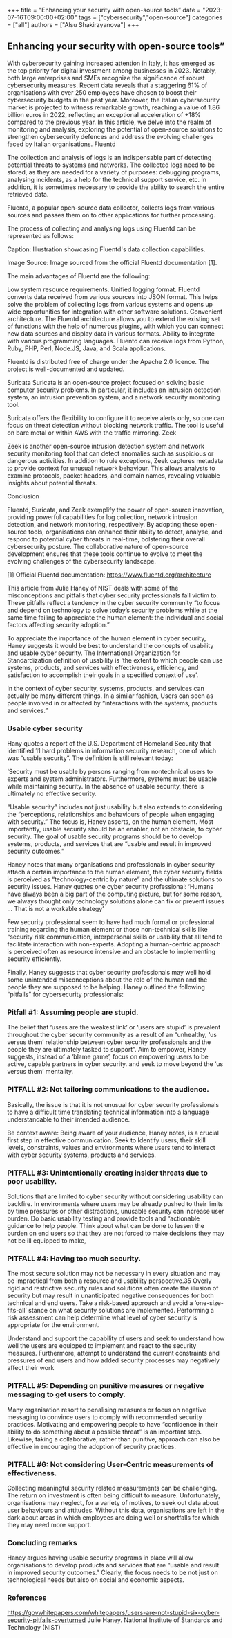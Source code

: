 +++
title = "Enhancing your security with open-source tools”
date = "2023-07-16T09:00:00+02:00"
tags = ["cybersecurity","open-source"]
categories = ["all"]
authors = ["Alsu Shakirzyanova"]
+++


## Enhancing your security with open-source tools”

With cybersecurity gaining increased attention in Italy, it has emerged as the top priority for digital investment among businesses in 2023. Notably, both large enterprises and SMEs recognize the significance of robust cybersecurity measures. Recent data reveals that a staggering 61% of organisations with over 250 employees have chosen to boost their cybersecurity budgets in the past year. Moreover, the Italian cybersecurity market is projected to witness remarkable growth, reaching a value of 1.86 billion euros in 2022, reflecting an exceptional acceleration of +18% compared to the previous year. In this article, we delve into the realm of monitoring and analysis, exploring the potential of open-source solutions to strengthen cybersecurity defences and address the evolving challenges faced by Italian organisations.
Fluentd

The collection and analysis of logs is an indispensable part of detecting potential threats to systems and networks. The collected logs need to be stored, as they are needed for a variety of purposes: debugging programs, analysing incidents, as a help for the technical support service, etc. In addition, it is sometimes necessary to provide the ability to search the entire retrieved data.

Fluentd, a popular open-source data collector, collects logs from various sources and passes them on to other applications for further processing.

The process of collecting and analysing logs using Fluentd can be represented as follows:


Caption: Illustration showcasing Fluentd's data collection capabilities.

Image Source: Image sourced from the official Fluentd documentation [1].


The main advantages of Fluentd are the following:

Low system resource requirements. 
Unified logging format. Fluentd converts data received from various sources into JSON format. This helps solve the problem of collecting logs from various systems and opens up wide opportunities for integration with other software solutions.
Convenient architecture. The Fluentd architecture allows you to extend the existing set of functions with the help of numerous plugins, with which you can connect new data sources and display data in various formats.
Ability to integrate with various programming languages. Fluentd can receive logs from Python, Ruby, PHP, Perl, Node.JS, Java, and Scala applications.



Fluentd is distributed free of charge under the Apache 2.0 licence. The project is well-documented and updated.


Suricata
Suricata is an open-source project focused on solving basic computer security problems. In particular, it includes an intrusion detection system, an intrusion prevention system, and a network security monitoring tool.

Suricata offers the flexibility to configure it to receive alerts only, so one can focus on threat detection without blocking network traffic. The tool is useful on bare metal or within AWS with the traffic mirroring.
Zeek

Zeek is another open-source intrusion detection system and network security monitoring tool that can detect anomalies such as suspicious or dangerous activities.  In addition to rule exceptions, Zeek captures metadata to provide context for unusual network behaviour. This allows analysts to examine protocols, packet headers, and domain names, revealing valuable insights about potential threats.


Conclusion

Fluentd, Suricata, and Zeek exemplify the power of open-source innovation, providing powerful capabilities for log collection, network intrusion detection, and network monitoring, respectively. By adopting these open-source tools, organisations can enhance their ability to detect, analyse, and respond to potential cyber threats in real-time, bolstering their overall cybersecurity posture. The collaborative nature of open-source development ensures that these tools continue to evolve to meet the evolving challenges of the cybersecurity landscape.


[1] Official Fluentd documentation: https://www.fluentd.org/architecture



This article from Julie Haney of NIST deals with some of the misconceptions and pitfalls that cyber security professionals fall victim to. These pitfalls reflect a tendency in the cyber security community “to focus and depend on technology to solve today’s security problems while at the same time failing to appreciate the human element: the individual and social factors affecting security adoption.” 

To appreciate the importance of the human element in cyber security, Haney suggests it would be best to understand the concepts of usability and usable cyber security.
The International Organization for Standardization definition of usability is ‘the extent to which people can use systems, products, and services with effectiveness, efficiency, and satisfaction to accomplish their goals in a specified context of use’.  

In the context of cyber security, systems, products, and services can actually be many different things.  In a similar fashion, Users can seen as people involved in or affected by “interactions with the systems, products and services.”

### Usable cyber security

Hany quotes a report of the U.S. Department of Homeland Security that identified 11 hard problems in information security research, one of which was “usable security”. 
The definition is still relevant today:

‘Security must be usable by persons ranging from nontechnical users to experts and system administrators. Furthermore, systems must be usable while maintaining security. In the absence of usable security, there is ultimately no effective security.

“Usable security” includes not just usability but also extends to considering the “perceptions, relationships and behaviours of people when engaging with security.” The focus is, Haney asserts,  on the human element. Most importantly, usable security should be an enabler, not an obstacle, to cyber security. The goal of usable security programs should be to develop systems, products, and services that are “usable and result in improved security outcomes.”

Haney notes that many organisations and professionals in cyber security attach a certain importance to the human element, the cyber security fields is perceived as “technology-centric by nature” and the ultimate solutions to security issues. Haney quotes one cyber security professional: ‘Humans have always been a big part of the computing picture, but for some reason, we always thought only technology solutions alone can fix or prevent issues … That is not a workable strategy’ 

Few security professional seem to have had much formal or professional training regarding the human element or those non-technical skills like “security risk communication, interpersonal skills or usability that all tend to facilitate interaction with non-experts.  Adopting a human-centric approach is perceived often as resource intensive and an obstacle to implementing security efficiently.

Finally, Haney suggests that cyber security professionals may well hold some unintended misconceptions about the role of the human and the people they are supposed to be helping.
Haney outlined the following “pitfalls” for cybersecurity professionals:

### Pitfall #1: Assuming people are stupid. 

The belief that ‘users are the weakest link’ or ‘users are stupid’ is prevalent throughout the cyber security community as a result of an “unhealthy, ‘us versus them’ relationship between cyber security professionals and the people they are ultimately tasked to support”.
Aim to empower, Haney suggests, instead of a ‘blame game’, focus on empowering users to be active, capable partners in cyber security. and seek to move beyond the ‘us versus them’ mentality. 

### PITFALL #2: Not tailoring communications to the audience. 
Basically, the issue is that it is not unusual for cyber security professionals to have a difficult time translating technical information into a language understandable to their intended audience.

Be context aware: Being aware of your audience, Haney notes,  is a crucial first step in effective communication. Seek to Identify users, their skill levels, constraints, values and environments where users tend to interact with cyber security systems, products and services. 

### PITFALL #3: Unintentionally creating insider threats due to poor usability. 
Solutions that are limited to cyber security without considering usability can backfire. In environments where users may be already pushed to their limits by time pressures or other distractions, unusable security can increase user burden. 
Do basic usability testing  and provide tools and “actionable guidance to help people. Think about what can be done to lessen the burden on end users so that they are not forced to make decisions they may not be ill equipped to make,

### PITFALL #4: Having too much security. 
The most secure solution may not be necessary in every situation and may be impractical from both a resource and usability perspective.35 Overly rigid and restrictive security rules and solutions often create the illusion of security but may result in unanticipated negative consequences for both technical and end users.
Take a risk-based approach and avoid a ‘one-size-fits-all’ stance on what security solutions are implemented. Performing a risk assessment  can help determine what level of cyber security is appropriate for the environment.

Understand and support the capability of users and seek to understand how well the users are equipped to implement and react to the security measures. Furthermore, attempt to understand the current constraints and pressures of end users and how added security processes may negatively affect their work

### PITFALL #5: Depending on punitive measures or negative messaging to get users to comply.
Many organisation resort to penalising measures or focus on negative messaging to convince users to comply with recommended security practices.
Motivating and empowering people to have “confidence in their ability to do something about a possible threat” is an important step. Likewise, taking a collaborative, rather than punitive, approach can also be effective in encouraging the adoption of security practices.

### PITFALL #6: Not considering User-Centric measurements of effectiveness.
Collecting meaningful security related measurements can be challenging.  The return on investment is often being difficult to measure. Unfortunately, organisations may neglect, for a variety of motives,  to seek out data about user behaviours and attitudes. Without this data, organisations are left in the dark about areas in which employees are doing well or shortfalls for which they may need more support. 

### Concluding remarks
Haney argues having usable security programs in place will allow organisations  to develop products and services that are “usable and result in improved security outcomes.”  Clearly, the focus needs to be not just on technological needs but also on social and economic aspects.

### References
https://govwhitepapers.com/whitepapers/users-are-not-stupid-six-cyber-security-pitfalls-overturned Julie Haney.  National Institute of Standards and Technology (NIST)

